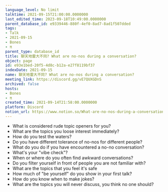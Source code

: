 ```yaml
---
language_level: No limit
talktime: 2021-09-15T21:00:00.0000000
last_edited_time: 2023-09-18T10:49:00.0000000
parent_database_id: e9339446-880f-4ef0-8ad7-8ad1f507dded
tags:
- Talk
- 2021-09-15
- Bones
- π
parent_type: database_id
title: 聊天地雷大不同? What are no-nos during a conversation?
object: page
id: e93e1bed-20f5-4d8c-b12a-e27f8119bf37
indexDate: 2021-09-15
name: 聊天地雷大不同? What are no-nos during a conversation?
meeting_link: https://discord.gg/vE7QUXGDnS
archived: false
hosts:
- Bones
- π
created_time: 2021-09-14T21:58:00.0000000
platform: Discord
notion_url: https://www.notion.so/What-are-no-nos-during-a-conversation-e93e1bed20f54d8cb12ae27f8119bf37
---
```



   - What is considered rude topic openers for you?
   - What are the topics you loose interest immediately?
   - How do you test the waters?
   - Do you have different tolerance of no-nos for different people?
   - What do you do if you have encountered a no-no conversation? 
   - What's your "vibe check"?
   - When or where do you often find awkward conversations?
   - Do you filter yourself in front of people you are not familiar with?
   - What are the topics that you feel it's safe
   - How much of "be yourself" do you show in your first talk?
   - How do you know when to make jokes?
   - What are the topics you will never discuss, you think no one should?










